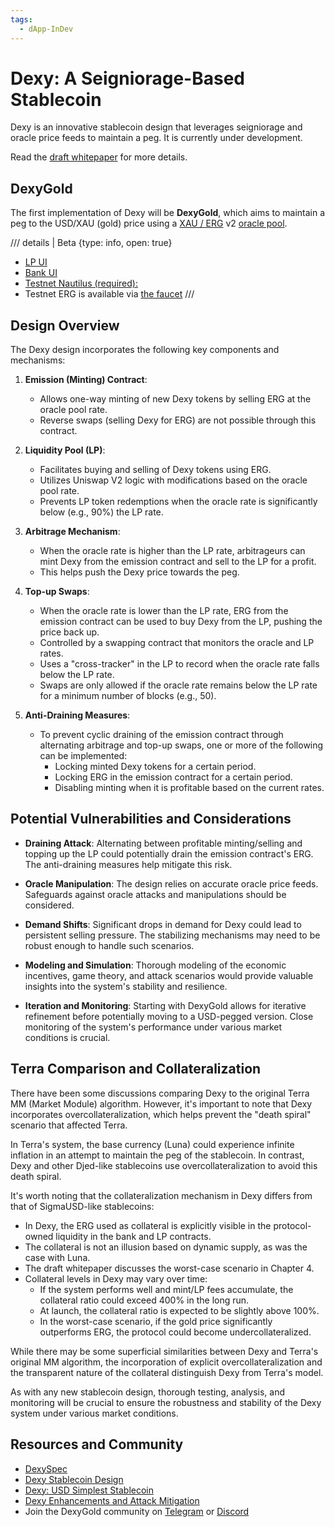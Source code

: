 ```yaml
---
tags:
  - dApp-InDev
---
```


# Dexy: A Seigniorage-Based Stablecoin

Dexy is an innovative stablecoin design that leverages seigniorage and oracle price feeds to maintain a peg. It is currently under development.

Read the [draft whitepaper](../assets/pdf/dexy.pdf) for more details.

## DexyGold

The first implementation of Dexy will be **DexyGold**, which aims to maintain a peg to the USD/XAU (gold) price using a [XAU / ERG](https://explorer.ergoplatform.com/en/oracle-pool-state/xauerg) v2 [oracle pool](oracles.md).

/// details | Beta
    {type: info, open: true}
- [LP UI](https://dexy.interface-ggd.pages.dev/)
- [Bank UI](https://dexy-test.dexygold.com/)
- [Testnet Nautilus (required):](https://github.com/nautls/nautilus-wallet/releases/tag/v0.9.2)
- Testnet ERG is available via [the faucet](https://testnet.ergofaucet.org/)
///

## Design Overview

The Dexy design incorporates the following key components and mechanisms:

1. **Emission (Minting) Contract**: 
    - Allows one-way minting of new Dexy tokens by selling ERG at the oracle pool rate.
    - Reverse swaps (selling Dexy for ERG) are not possible through this contract.

2. **Liquidity Pool (LP)**:
    - Facilitates buying and selling of Dexy tokens using ERG.
    - Utilizes Uniswap V2 logic with modifications based on the oracle pool rate.
    - Prevents LP token redemptions when the oracle rate is significantly below (e.g., 90%) the LP rate.

3. **Arbitrage Mechanism**:
    - When the oracle rate is higher than the LP rate, arbitrageurs can mint Dexy from the emission contract and sell to the LP for a profit.
    - This helps push the Dexy price towards the peg.

4. **Top-up Swaps**:
    - When the oracle rate is lower than the LP rate, ERG from the emission contract can be used to buy Dexy from the LP, pushing the price back up.
    - Controlled by a swapping contract that monitors the oracle and LP rates.
    - Uses a "cross-tracker" in the LP to record when the oracle rate falls below the LP rate.
    - Swaps are only allowed if the oracle rate remains below the LP rate for a minimum number of blocks (e.g., 50).

5. **Anti-Draining Measures**:
    - To prevent cyclic draining of the emission contract through alternating arbitrage and top-up swaps, one or more of the following can be implemented:
      - Locking minted Dexy tokens for a certain period.
      - Locking ERG in the emission contract for a certain period.
      - Disabling minting when it is profitable based on the current rates.

## Potential Vulnerabilities and Considerations

- **Draining Attack**: Alternating between profitable minting/selling and topping up the LP could potentially drain the emission contract's ERG. The anti-draining measures help mitigate this risk.

- **Oracle Manipulation**: The design relies on accurate oracle price feeds. Safeguards against oracle attacks and manipulations should be considered.

- **Demand Shifts**: Significant drops in demand for Dexy could lead to persistent selling pressure. The stabilizing mechanisms may need to be robust enough to handle such scenarios.

- **Modeling and Simulation**: Thorough modeling of the economic incentives, game theory, and attack scenarios would provide valuable insights into the system's stability and resilience.

- **Iteration and Monitoring**: Starting with DexyGold allows for iterative refinement before potentially moving to a USD-pegged version. Close monitoring of the system's performance under various market conditions is crucial.

## Terra Comparison and Collateralization

There have been some discussions comparing Dexy to the original Terra MM (Market Module) algorithm. However, it's important to note that Dexy incorporates overcollateralization, which helps prevent the "death spiral" scenario that affected Terra.

In Terra's system, the base currency (Luna) could experience infinite inflation in an attempt to maintain the peg of the stablecoin. In contrast, Dexy and other Djed-like stablecoins use overcollateralization to avoid this death spiral.

It's worth noting that the collateralization mechanism in Dexy differs from that of SigmaUSD-like stablecoins:

- In Dexy, the ERG used as collateral is explicitly visible in the protocol-owned liquidity in the bank and LP contracts.
- The collateral is not an illusion based on dynamic supply, as was the case with Luna.
- The draft whitepaper discusses the worst-case scenario in Chapter 4.
- Collateral levels in Dexy may vary over time:
  - If the system performs well and mint/LP fees accumulate, the collateral ratio could exceed 400% in the long run.
  - At launch, the collateral ratio is expected to be slightly above 100%.
  - In the worst-case scenario, if the gold price significantly outperforms ERG, the protocol could become undercollateralized.

While there may be some superficial similarities between Dexy and Terra's original MM algorithm, the incorporation of explicit overcollateralization and the transparent nature of the collateral distinguish Dexy from Terra's model.

As with any new stablecoin design, thorough testing, analysis, and monitoring will be crucial to ensure the robustness and stability of the Dexy system under various market conditions.

## Resources and Community

- [DexySpec](https://github.com/ergoplatform/ergo-jde/blob/main/kiosk/src/test/scala/kiosk/dexy/DexySpec.scala)
- [Dexy Stablecoin Design](https://github.com/ergoplatform/ergo-jde/blob/main/kiosk/src/test/scala/kiosk/dexy/Dexy.md)
- [Dexy: USD Simplest Stablecoin](https://www.ergoforum.org/t/dexy-usd-simplest-stablecoin-design/1430)
- [Dexy Enhancements and Attack Mitigation](https://github.com/ergoplatform/ergo-jde/blob/main/kiosk/src/test/scala/kiosk/dexy)
- Join the DexyGold community on [Telegram](https://t.me/dexygold) or [Discord](https://discord.gg/ergo-platform-668903786361651200)